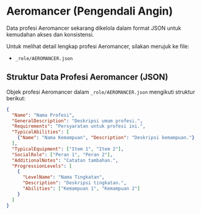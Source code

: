 # Aeromancer (Pengendali Angin)

Data profesi Aeromancer sekarang dikelola dalam format JSON untuk kemudahan akses dan konsistensi.

Untuk melihat detail lengkap profesi Aeromancer, silakan merujuk ke file:
*   `_role/AEROMANCER.json`

## Struktur Data Profesi Aeromancer (JSON)

Objek profesi Aeromancer dalam `_role/AEROMANCER.json` mengikuti struktur berikut:

```json
{
  "Name": "Nama Profesi",
  "GeneralDescription": "Deskripsi umum profesi.",
  "Requirements": "Persyaratan untuk profesi ini.",
  "TypicalAbilities": [
    {"Name": "Nama Kemampuan", "Description": "Deskripsi kemampuan."}
  ],
  "TypicalEquipment": ["Item 1", "Item 2"],
  "SocialRole": ["Peran 1", "Peran 2"],
  "AdditionalNotes": "Catatan tambahan.",
  "ProgressionLevels": [
    {
      "LevelName": "Nama Tingkatan",
      "Description": "Deskripsi tingkatan.",
      "Abilities": ["Kemampuan 1", "Kemampuan 2"]
    }
  ]
}
```